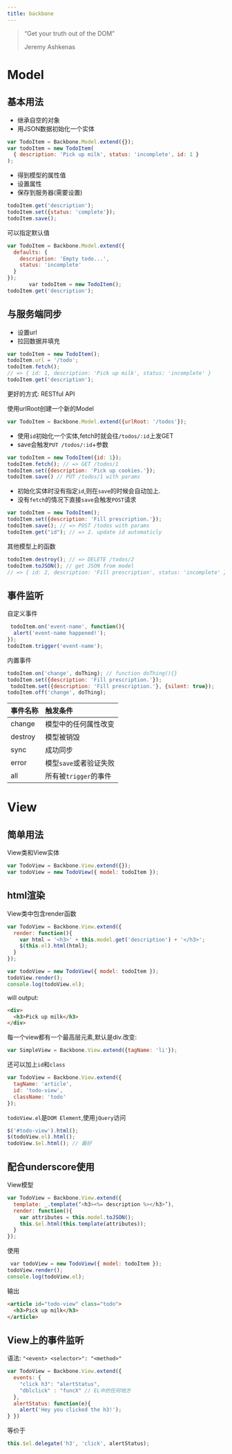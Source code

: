 ```yaml
---
title: backbone
---
```


> “Get your truth out of the DOM”
>
> Jeremy Ashkenas

# Model

## 基本用法

* 继承自空的对象
* 用JSON数据初始化一个实体

```js
var TodoItem = Backbone.Model.extend({});
var todoItem = new TodoItem(
  { description: 'Pick up milk', status: 'incomplete', id: 1 }
);
```

* 得到模型的属性值
* 设置属性
* 保存到服务器(需要设置)

```js
todoItem.get('description');
todoItem.set({status: 'complete'});
todoItem.save();
```


可以指定默认值

```js
var TodoItem = Backbone.Model.extend({
  defaults: {
    description: 'Empty todo...',
    status: 'incomplete'
  }
});
￼￼￼￼￼￼￼var todoItem = new TodoItem();
todoItem.get('description');
```

## 与服务端同步

* 设置url
* 拉回数据并填充

```js
var todoItem = new TodoItem();
todoItem.url = '/todo';
todoItem.fetch();
// => { id: 1, description: 'Pick up milk', status: 'incomplete' }
todoItem.get('description');
```

更好的方式: RESTful API

使用urlRoot创建一个新的Model


```js
var TodoItem = Backbone.Model.extend({urlRoot: '/todos'});
```

* 使用`id`初始化一个实体,fetch时就会往`/todos/:id`上发GET
* save会触发`PUT /todos/:id`+参数

```js
var todoItem = new TodoItem({id: 1});
todoItem.fetch(); // => GET /todos/1
todoItem.set({description: 'Pick up cookies.'});
todoItem.save() // PUT /todos/1 with params
```

* 初始化实体时没有指定`id`,则在`save`的时候会自动加上.
* 没有`fetch`的情况下直接`save`会触发`POST`请求

```js
var todoItem = new TodoItem();
todoItem.set({description: 'Fill prescription.'});
todoItem.save(); // => POST /todos with params
todoItem.get("id"); // => 2. update id automaticly
```

其他模型上的函数

```js
todoItem.destroy(); // => DELETE /todos/2
todoItem.toJSON(); // get JSON from model
// => { id: 2, description: 'Fill prescription', status: 'incomplete' }
```


## 事件监听

自定义事件

```js
￼todoItem.on('event-name', function(){
  alert('event-name happened!');
});
todoItem.trigger('event-name');
```

内置事件

```js
todoItem.on('change', doThing); // function doThing(){}
todoItem.set({description: 'Fill prescription.'});
￼todoItem.set({description: 'Fill prescription.'}, {silent: true});
todoItem.off('change', doThing);
```

| 事件名称 | 触发条件 |
| :------------- | :------------- |
| change | 模型中的任何属性改变 |
| destroy | 模型被销毁 |
| sync | 成功同步 |
| error | 模型`save`或者验证失败 |
| all | 所有被`trigger`的事件 |

# View

## 简单用法

View类和View实体

```js
var TodoView = Backbone.View.extend({});
var todoView = new TodoView({ model: todoItem });
```
## html渲染

View类中包含render函数

```js
var TodoView = Backbone.View.extend({
  render: function(){
    var html = '<h3>' + this.model.get('description') + '</h3>';
    $(this.el).html(html);
  }
});

var todoView = new TodoView({ model: todoItem });
todoView.render();
console.log(todoView.el);
```

will output:

```html
<div>
  <h3>Pick up milk</h3>
</div>
```

每一个view都有一个最高层元素,默认是div.改变:

```js
var SimpleView = Backbone.View.extend({tagName: 'li'});
```

还可以加上`id`和`class`

```js
var TodoView = Backbone.View.extend({
  tagName: 'article',
  id: 'todo-view',
  className: 'todo'
});
```

`todoView.el`是`DOM Element`,使用`jQuery`访问

```js
$('#todo-view').html();
$(todoView.el).html();
todoView.$el.html(); // 最好
```

## 配合underscore使用

View模型

```js
var TodoView = Backbone.View.extend({
  template: _.template(‘<h3><%= description %></h3>’),
  render: function(){
    var attributes = this.model.toJSON();
    this.$el.html(this.template(attributes));
  }
});
```

使用

```js
￼var todoView = new TodoView({ model: todoItem });
todoView.render();
console.log(todoView.el);
```

输出

```html
<article id="todo-view" class="todo">
  <h3>Pick up milk</h3>
</article>
```

## View上的事件监听

语法: `"<event> <selector>": "<method>"`

```js
var TodoView = Backbone.View.extend({
  events: {
    "click h3": "alertStatus",
    "dblclick" : "funcX" // EL中的任何地方
  },
  alertStatus: function(e){
    alert('Hey you clicked the h3!');
} })
```

等价于

```js
this.$el.delegate('h3', 'click', alertStatus);
```
